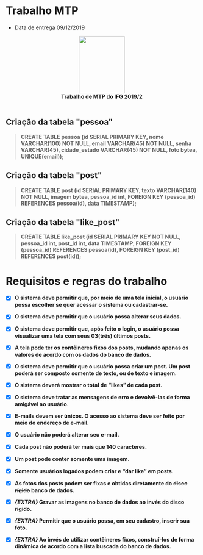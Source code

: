﻿# **Trabalho MTP**
* Data de entrega 09/12/2019

<p align="center">
    <img src="https://www.ifg.edu.br/images/ifg/logo/logo-ifg-vertical.png" height="150" width="120">
  <br>
  <b> Trabalho de MTP do IFG 2019/2
      <br>
      <br>
</p>

## Criação da tabela "pessoa"
> **CREATE TABLE** pessoa (id **SERIAL PRIMARY KEY**, nome **VARCHAR(100) NOT NULL**, email **VARCHAR(45) NOT NULL**, senha **VARCHAR(45)**, cidade_estado **VARCHAR(45) NOT NULL**, foto **bytea**, **UNIQUE(**email**)**);

## Criação da tabela "post"
> **CREATE TABLE** post (id **SERIAL PRIMARY KEY**, texto **VARCHAR(140) NOT NULL**, imagem **bytea**, pessoa_id **int**, **FOREIGN KEY** (pessoa_id) **REFERENCES** pessoa(id), data **TIMESTAMP**);

## Criação da tabela "like_post"
> **CREATE TABLE** like_post (id **SERIAL PRIMARY KEY NOT NULL**, pessoa_id **int**, post_id **int**, data **TIMESTAMP**, **FOREIGN KEY** (pessoa_id) **REFERENCES** pessoa(id), **FOREIGN KEY** (post_id) **REFERENCES** post(id));

# Requisitos e regras do trabalho
- [X] O sistema deve permitir que, por meio de uma tela inicial, o usuário possa escolher se quer acessar o sistema ou cadastrar-se.

- [X] O  sistema  deve  permitir  que  o  usuário  possa  alterar seus dados.

- [X] O sistema deve permitir que, após feito o login, o usuário possa visualizar uma tela com seus 03(três) últimos posts. 

- [X] A tela pode ter os contêineres fixos dos posts, mudando apenas os valores de acordo com os dados do banco de dados.

- [X] O sistema deve permitir que o usuário possa criar um post. Um post poderá ser composto somente de texto, ou de texto e imagem.

- [X] O sistema deverá mostrar o total de “likes” de cada post.

- [X] O sistema deve tratar as mensagens de erro e devolvê-las de forma amigável ao usuário.

- [X] E-mails devem ser únicos. O acesso ao sistema deve ser feito por meio do endereço de e-mail.

- [X] O usuário não poderá alterar seu e-mail.

- [X] Cada post não poderá ter mais que 140 caracteres.

- [X] Um post pode conter somente uma imagem.

- [X] Somente usuários logados podem criar e “dar like” em posts.

- [X] As fotos dos posts podem ser fixas e obtidas diretamente do ~~disco rígido~~ banco de dados.

- [X] *{EXTRA}* Gravar as imagens no banco de dados ao invés do disco rígido.

- [X] *{EXTRA}* Permitir que o usuário possa, em seu cadastro, inserir sua foto.

- [X] *{EXTRA}* Ao invés de utilizar contêineres fixos, construí-los de forma dinâmica de acordo com a lista buscada do banco de dados.
